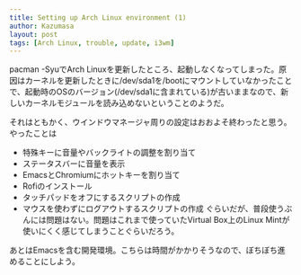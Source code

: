```yaml
---
title: Setting up Arch Linux environment (1)
author: Kazumasa
layout: post
tags: [Arch Linux, trouble, update, i3wm]
---
```

pacman -SyuでArch Linuxを更新したところ、起動しなくなってしまった。原因はカーネルを更新したときに/dev/sda1を/bootにマウントしていなかったことで、起動時のOSのバージョン(/dev/sda1に含まれている)が古いままなので、新しいカーネルモジュールを読み込めないということのようだ。

それはともかく、ウインドウマネージャ周りの設定はおおよそ終わったと思う。
やったことは
- 特殊キーに音量やバックライトの調整を割り当て
- ステータスバーに音量を表示
- EmacsとChromiumにホットキーを割り当て
- Rofiのインストール
- タッチパッドをオフにするスクリプトの作成
- マウスを使わずにログアウトするスクリプトの作成
ぐらいだが、普段使うぶんには問題はない。問題はこれまで使っていたVirtual Box上のLinux Mintが使いにくく感じてしまうことぐらいだろう。

あとはEmacsを含む開発環境。こちらは時間がかかりそうなので、ぼちぼち進めることにしよう。
